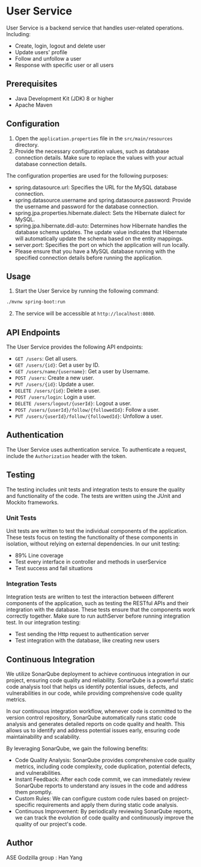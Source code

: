 # User Service

User Service is a backend service that handles user-related operations. 
Including:
- Create, login, logout and delete user
- Update users' profile
- Follow and unfollow a user
- Response with specific user or all users

## Prerequisites

- Java Development Kit (JDK) 8 or higher
- Apache Maven

## Configuration

1. Open the `application.properties` file in the `src/main/resources` directory.
2. Provide the necessary configuration values, such as database connection details.
   Make sure to replace the values with your actual database connection details.

The configuration properties are used for the following purposes:

- spring.datasource.url: Specifies the URL for the MySQL database connection.
- spring.datasource.username and spring.datasource.password: Provide the username and password for the database connection.
- spring.jpa.properties.hibernate.dialect: Sets the Hibernate dialect for MySQL.
- spring.jpa.hibernate.ddl-auto: Determines how Hibernate handles the database schema updates. The update value indicates that Hibernate will automatically update the schema based on the entity mappings.
- server.port: Specifies the port on which the application will run locally.
- Please ensure that you have a MySQL database running with the specified connection details before running the application.

## Usage

1. Start the User Service by running the following command:

```bash
./mvnw spring-boot:run
```


2. The service will be accessible at `http://localhost:8080`.

## API Endpoints

The User Service provides the following API endpoints:

- `GET /users`: Get all users.
- `GET /users/{id}`: Get a user by ID.
- `GET /users/name/{username}`: Get a user by Username.
- `POST /users`: Create a new user.
- `PUT /users/{id}`: Update a user.
- `DELETE /users/{id}`: Delete a user.
- `POST /users/login`: Login a user.
- `DELETE /users/logout/{userId}`: Logout a user.
- `POST /users/{userId}/follow/{followedId}`: Follow a user.
- `PUT /users/{userId}/follow/{followedId}`: Unfollow a user.

## Authentication

The User Service uses authentication service. To authenticate a request, include the `Authorization` header with the token.

## Testing
The testing includes unit tests and integration tests to ensure the quality and functionality of the code. 
The tests are written using the JUnit and Mockito frameworks.

### Unit Tests

Unit tests are written to test the individual components of the application. 
These tests focus on testing the functionality of these components in isolation, without relying on external dependencies.
In our unit testing:
- 89% Line coverage
- Test every interface in controller and methods in userService
- Test success and fail situations

### Integration Tests

Integration tests are written to test the interaction between different components of the application, 
such as testing the RESTful APIs and their integration with the database. 
These tests ensure that the components work correctly together. Make sure to run authServer before running integration test.
In our integration testing:
- Test sending the Http request to authentication server
- Test integration with the database, like creating new users

## Continuous Integration
We utilize SonarQube deployment to achieve continuous integration in our project, ensuring code quality and reliability. SonarQube is a powerful static code analysis tool that helps us identify potential issues, defects, and vulnerabilities in our code, while providing comprehensive code quality metrics.

In our continuous integration workflow, whenever code is committed to the version control repository, SonarQube automatically runs static code analysis and generates detailed reports on code quality and health. This allows us to identify and address potential issues early, ensuring code maintainability and scalability.

By leveraging SonarQube, we gain the following benefits:

- Code Quality Analysis: SonarQube provides comprehensive code quality metrics, including code complexity, code duplication, potential defects, and vulnerabilities.
- Instant Feedback: After each code commit, we can immediately review SonarQube reports to understand any issues in the code and address them promptly.
- Custom Rules: We can configure custom code rules based on project-specific requirements and apply them during static code analysis.
- Continuous Improvement: By periodically reviewing SonarQube reports, we can track the evolution of code quality and continuously improve the quality of our project's code.

## Author

ASE Godzilla group : Han Yang
